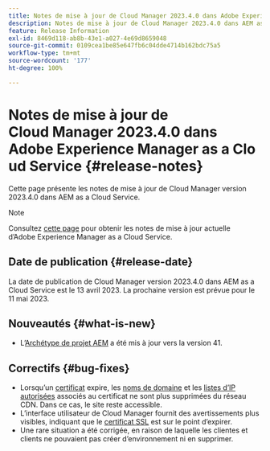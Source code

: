 ```yaml
---
title: Notes de mise à jour de Cloud Manager 2023.4.0 dans Adobe Experience Manager as a Cloud Service
description: Notes de mise à jour de Cloud Manager 2023.4.0 dans AEM as a Cloud Service.
feature: Release Information
exl-id: 8469d118-ab8b-43e1-a027-4e69d8659048
source-git-commit: 0109cea1be85e647fb6c04dde4714b162bdc75a5
workflow-type: tm+mt
source-wordcount: '177'
ht-degree: 100%

---
```


# Notes de mise à jour de Cloud Manager 2023.4.0 dans Adobe Experience Manager as a Cloud Service {#release-notes}

Cette page présente les notes de mise à jour de Cloud Manager version 2023.4.0 dans AEM as a Cloud Service.

>[!NOTE]
>
>Consultez [cette page](/help/release-notes/release-notes-cloud/release-notes-current.md) pour obtenir les notes de mise à jour actuelle d’Adobe Experience Manager as a Cloud Service.

## Date de publication {#release-date}

La date de publication de Cloud Manager version 2023.4.0 dans AEM as a Cloud Service est le 13 avril 2023. La prochaine version est prévue pour le 11 mai 2023.

## Nouveautés {#what-is-new}

* L’[Archétype de projet AEM](https://experienceleague.adobe.com/docs/experience-manager-core-components/using/developing/archetype/overview.html?lang=fr) a été mis à jour vers la version 41.

## Correctifs {#bug-fixes}

* Lorsqu’un [certificat](/help/implementing/cloud-manager/managing-ssl-certifications/introduction.md) expire, les [noms de domaine](/help/implementing/cloud-manager/custom-domain-names/introduction.md) et les [listes d’IP autorisées](/help/implementing/cloud-manager/ip-allow-lists/introduction.md) associés au certificat ne sont plus supprimées du réseau CDN. Dans ce cas, le site reste accessible.
* L’interface utilisateur de Cloud Manager fournit des avertissements plus visibles, indiquant que le [certificat SSL](/help/implementing/cloud-manager/managing-ssl-certifications/introduction.md) est sur le point d’expirer.
* Une rare situation a été corrigée, en raison de laquelle les clientes et clients ne pouvaient pas créer d’environnement ni en supprimer.
